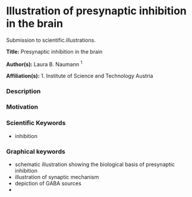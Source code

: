 # Illustration of presynaptic inhibition in the brain

Submission to scientific.illustrations.

**Title:** Presynaptic inhibition in the brain

**Author(s):** Laura B. Naumann <sup> 1 </sup>

**Affiliation(s):** 1. Institute of Science and Technology Austria

### Description



### Motivation


### Scientific Keywords

- inhibition

### Graphical keywords

- schematic illustration showing the biological basis of presynaptic inhibition
- illustration of synaptic mechanism
- depiction of GABA sources
- 


